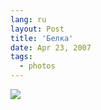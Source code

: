 ```yaml
---
lang: ru
layout: Post
title: 'Белка'
date: Apr 23, 2007
tags:
  - photos
---
```


![](/images/blog/Sapegin-Artem-20D-2007-04-21-303-0373.jpg)
